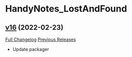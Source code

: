 # HandyNotes_LostAndFound

## [v16](https://github.com/kemayo/wow-handynotes-lostandfound/tree/v16) (2022-02-23)
[Full Changelog](https://github.com/kemayo/wow-handynotes-lostandfound/commits/v16) [Previous Releases](https://github.com/kemayo/wow-handynotes-lostandfound/releases)

- Update packager  

